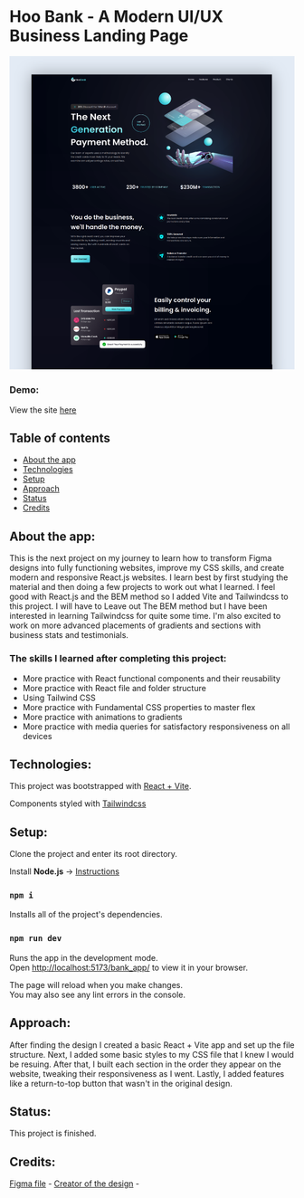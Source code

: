 # Hoo Bank - A Modern UI/UX Business Landing Page
![site image](https://github.com/briansegs/portfolio-03/blob/main/assets/projects/project3.png)

### Demo:
View the site [here](https://briansegs.github.io/bank_app/)

## Table of contents
- [About the app](#about-the-app)
- [Technologies](#technologies)
- [Setup](#setup)
- [Approach](#approach)
- [Status](#status)
- [Credits](#credits)

## About the app:
This is the next project on my journey to learn how to transform Figma designs into fully functioning websites, improve my CSS skills, and create modern and responsive React.js websites. I learn best by first studying the material and then doing a few projects to work out what I learned. I feel good with React.js and the BEM method so I added Vite and Tailwindcss to this project. I will have to Leave out The BEM method but I have been interested in learning Tailwindcss for quite some time. I'm also excited to work on more advanced placements of gradients and sections with business stats and testimonials. 

### The skills I learned after completing this project:
- More practice with React functional components and their reusability
- More practice with React file and folder structure
- Using Tailwind CSS
- More practice with Fundamental CSS properties to master flex
- More practice with animations to gradients
- More practice with media queries for satisfactory responsiveness on all devices
  
## Technologies:
This project was bootstrapped with [React + Vite](https://vitejs.dev/).

Components styled with [Tailwindcss](https://tailwindcss.com/)

## Setup:
Clone the project and enter its root directory.

Install **Node.js** -> [Instructions](https://nodejs.org/en/learn/getting-started/how-to-install-nodejs)

### `npm i`
Installs all of the project's dependencies.

### `npm run dev`
Runs the app in the development mode.\
Open [http://localhost:5173/bank_app/](http://localhost:5173/bank_app/) to view it in your browser.

The page will reload when you make changes.\
You may also see any lint errors in the console.

## Approach:
After finding the design I created a basic React + Vite app and set up the file structure. Next, I added some basic styles to my CSS file that I knew I would be resuing. After that, I built each section in the order they appear on the website, tweaking their responsiveness as I went. Lastly, I added features like a return-to-top button that wasn't in the original design. 

## Status:
This project is finished.

## Credits:
[Figma file](https://www.figma.com/design/bUGIPys15E78w9bs1l4tgS/HooBank?node-id=310-485&node-type=canvas&t=p2MaYql7Ssh5R6RZ-0) - 
[Creator of the design](https://dribbble.com/OWWStudio) - 
